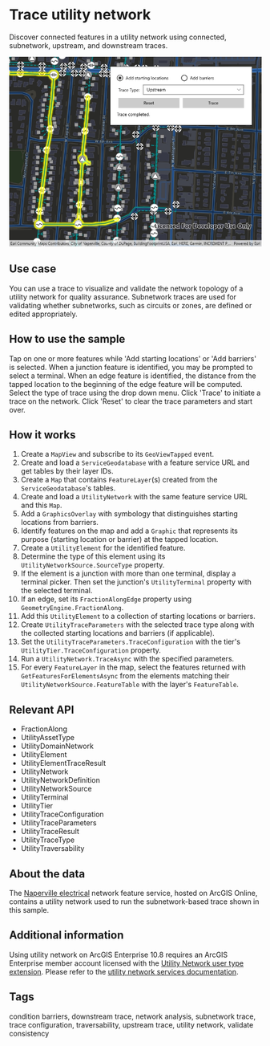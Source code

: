 # Trace utility network

Discover connected features in a utility network using connected, subnetwork, upstream, and downstream traces.

![Image of trace utility network](TraceUtilityNetwork.jpg)

## Use case

You can use a trace to visualize and validate the network topology of a utility network for quality assurance. Subnetwork traces are used for validating whether subnetworks, such as circuits or zones, are defined or edited appropriately.

## How to use the sample

Tap on one or more features while 'Add starting locations' or 'Add barriers' is selected. When a junction feature is identified, you may be prompted to select a terminal. When an edge feature is identified, the distance from the tapped location to the beginning of the edge feature will be computed. Select the type of trace using the drop down menu. Click 'Trace' to initiate a trace on the network. Click 'Reset' to clear the trace parameters and start over.

## How it works

1. Create a `MapView` and subscribe to its `GeoViewTapped` event.
2. Create and load a `ServiceGeodatabase` with a feature service URL and get tables by their layer IDs.
3. Create a `Map` that contains `FeatureLayer`(s) created from the `ServiceGeodatabase`'s tables.
4. Create and load a `UtilityNetwork` with the same feature service URL and this `Map`.
5. Add a `GraphicsOverlay` with symbology that distinguishes starting locations from barriers.
6. Identify features on the map and add a `Graphic` that represents its purpose (starting location or barrier) at the tapped location.
7. Create a `UtilityElement` for the identified feature.
8. Determine the type of this element using its `UtilityNetworkSource.SourceType` property.
9. If the element is a junction with more than one terminal, display a terminal picker. Then set the junction's `UtilityTerminal` property with the selected terminal.
10. If an edge, set its `FractionAlongEdge` property using `GeometryEngine.FractionAlong`.
11. Add this `UtilityElement` to a collection of starting locations or barriers.
12. Create `UtilityTraceParameters` with the selected trace type along with the collected starting locations and barriers (if applicable).
13. Set the `UtilityTraceParameters.TraceConfiguration` with the tier's `UtilityTier.TraceConfiguration` property.
14. Run a `UtilityNetwork.TraceAsync` with the specified parameters.
15. For every `FeatureLayer` in the map, select the features returned with `GetFeaturesForElementsAsync` from the elements matching their `UtilityNetworkSource.FeatureTable` with the layer's `FeatureTable`.

## Relevant API

* FractionAlong
* UtilityAssetType
* UtilityDomainNetwork
* UtilityElement
* UtilityElementTraceResult
* UtilityNetwork
* UtilityNetworkDefinition
* UtilityNetworkSource
* UtilityTerminal
* UtilityTier
* UtilityTraceConfiguration
* UtilityTraceParameters
* UtilityTraceResult
* UtilityTraceType
* UtilityTraversability

## About the data

The [Naperville electrical](https://sampleserver7.arcgisonline.com/server/rest/services/UtilityNetwork/NapervilleElectric/FeatureServer) network feature service, hosted on ArcGIS Online, contains a utility network used to run the subnetwork-based trace shown in this sample.

## Additional information

Using utility network on ArcGIS Enterprise 10.8 requires an ArcGIS Enterprise member account licensed with the [Utility Network user type extension](https://enterprise.arcgis.com/en/portal/latest/administer/windows/license-user-type-extensions.htm#ESRI_SECTION1_41D78AD9691B42E0A8C227C113C0C0BF). Please refer to the [utility network services documentation](https://enterprise.arcgis.com/en/server/latest/publish-services/windows/utility-network-services.htm).

## Tags

condition barriers, downstream trace, network analysis, subnetwork trace, trace configuration, traversability, upstream trace, utility network, validate consistency
